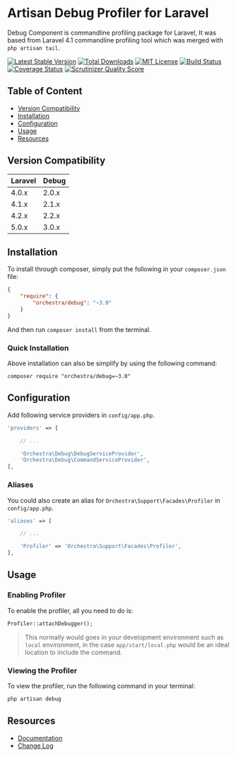 Artisan Debug Profiler for Laravel
==============

Debug Component is commandline profiling package for Laravel, It was based from Laravel 4.1 commandline profiling tool which was merged with `php artisan tail`.

[![Latest Stable Version](https://img.shields.io/github/release/orchestral/debug.svg?style=flat)](https://packagist.org/packages/orchestra/debug)
[![Total Downloads](https://img.shields.io/packagist/dt/orchestra/debug.svg?style=flat)](https://packagist.org/packages/orchestra/debug)
[![MIT License](https://img.shields.io/packagist/l/orchestra/debug.svg?style=flat)](https://packagist.org/packages/orchestra/debug)
[![Build Status](https://img.shields.io/travis/orchestral/debug/3.0.svg?style=flat)](https://travis-ci.org/orchestral/debug)
[![Coverage Status](https://img.shields.io/coveralls/orchestral/debug/3.0.svg?style=flat)](https://coveralls.io/r/orchestral/debug?branch=3.0)
[![Scrutinizer Quality Score](https://img.shields.io/scrutinizer/g/orchestral/debug/3.0.svg?style=flat)](https://scrutinizer-ci.com/g/orchestral/debug/)

## Table of Content

* [Version Compatibility](#version-compatibility)
* [Installation](#installation)
* [Configuration](#configuration)
* [Usage](#usage)
* [Resources](#resources)

## Version Compatibility

Laravel    | Debug
:----------|:----------
 4.0.x     | 2.0.x
 4.1.x     | 2.1.x
 4.2.x     | 2.2.x
 5.0.x     | 3.0.x

## Installation

To install through composer, simply put the following in your `composer.json` file:

```json
{
	"require": {
		"orchestra/debug": "~3.0"
	}
}
```

And then run `composer install` from the terminal.

### Quick Installation

Above installation can also be simplify by using the following command:

    composer require "orchestra/debug=~3.0"

## Configuration

Add following service providers in `config/app.php`.

```php
'providers' => [

	// ...

	'Orchestra\Debug\DebugServiceProvider',
	'Orchestra\Debug\CommandServiceProvider',
],
```

### Aliases

You could also create an alias for `Orchestra\Support\Facades\Profiler` in `config/app.php`.

```php
'aliases' => [

    // ...

	'Profiler' => 'Orchestra\Support\Facades\Profiler',
],
```

## Usage

### Enabling Profiler

To enable the profiler, all you need to do is:

```php
Profiler::attachDebugger();
```

> This normally would goes in your development environment such as `local` environment, in the case `app/start/local.php` would be an ideal location to include the command.

### Viewing the Profiler

To view the profiler, run the following command in your terminal:

```bash
php artisan debug
```

## Resources

* [Documentation](http://orchestraplatform.com/docs/latest/components/debug)
* [Change Log](http://orchestraplatform.com/docs/latest/components/debug/changes#v3-0)
